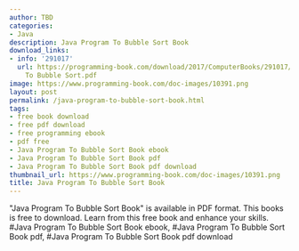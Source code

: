 ```yaml
---
author: TBD
categories:
- Java
description: Java Program To Bubble Sort Book
download_links:
- info: '291017'
  url: https://programming-book.com/download/2017/ComputerBooks/291017/Java Program
    To Bubble Sort.pdf
image: https://www.programming-book.com/doc-images/10391.png
layout: post
permalink: /java-program-to-bubble-sort-book.html
tags:
- free book download
- free pdf download
- free programming ebook
- pdf free
- Java Program To Bubble Sort Book ebook
- Java Program To Bubble Sort Book pdf
- Java Program To Bubble Sort Book pdf download
thumbnail_url: https://www.programming-book.com/doc-images/10391.png
title: Java Program To Bubble Sort Book
---
```


 
<div class="item-desc text-justify">
  "Java Program To Bubble Sort Book" is available in PDF format. This books is free to download. Learn from this free book and enhance your skills.
  <br>
  #Java Program To Bubble Sort Book ebook, #Java Program To Bubble Sort Book pdf, #Java Program To Bubble Sort Book pdf download
</div>